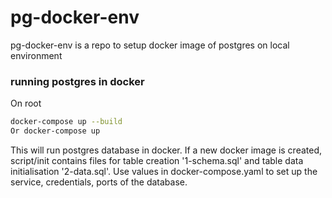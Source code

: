 # pg-docker-env
pg-docker-env is a repo to setup docker image of postgres on local environment

### running postgres in docker
On root
```bash
docker-compose up --build
Or docker-compose up
```
This will run postgres database in docker.
If a new docker image is created, script/init contains files for table creation '1-schema.sql' and table data initialisation '2-data.sql'.
Use values in docker-compose.yaml to set up the service, credentials, ports of the database.
